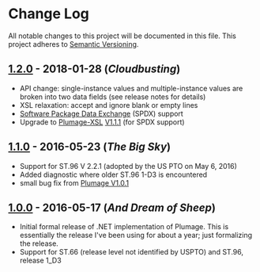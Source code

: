 # Change Log
All notable changes to this project will be documented in this file.
This project adheres to [Semantic Versioning](http://semver.org/).

## [1.2.0](https://github.com/codingatty/Plumage-dotnet/releases/tag/V1.2.0) - 2018-01-28 (*Cloudbusting*)
- API change: single-instance values and multiple-instance values are broken into two data fields (see release notes for details)
- XSL relaxation: accept and ignore blank or empty lines
- [Software Package Data Exchange](https://spdx.org/) (SPDX) support
- Upgrade to [Plumage-XSL](https://github.com/codingatty/Plumage) [V1.1.1](https://github.com/codingatty/Plumage/releases/tag/V1.1.1) (for SPDX support)

## [1.1.0](https://github.com/codingatty/Plumage-dotnet/releases/tag/V1.1.0) - 2016-05-23 (*The Big Sky*)
- Support for ST.96 V 2.2.1 (adopted by the US PTO on May 6, 2016)
- Added diagnostic where older ST.96 1-D3 is encountered
- small bug fix from [Plumage V1.0.1](https://github.com/codingatty/Plumage/releases/tag/V1.0.1)

## [1.0.0](https://github.com/codingatty/Plumage-dotnet/releases/tag/V1.0.0) - 2016-05-17 (*And Dream of Sheep*)
- Initial formal release of .NET implementation of Plumage. This is essentially the release I've been using for about a year; just formalizing the release.
- Support for ST.66 (release level not identified by USPTO) and ST.96, release 1_D3 
